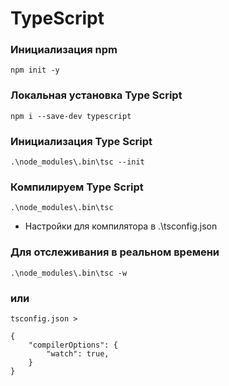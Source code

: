 # TypeScript

### Инициализация npm
```
npm init -y
```
### Локальная установка Type Script
```
npm i --save-dev typescript
```
### Инициализация Type Script
```
.\node_modules\.bin\tsc --init
```
### Компилируем Type Script
```
.\node_modules\.bin\tsc
```
* Настройки для компилятора в .\tsconfig.json

### Для отслеживания в реальном времени

```
.\node_modules\.bin\tsc -w
```
### или
```
tsconfig.json >

{
    "compilerOptions": {
        "watch": true,
    }
}
```